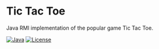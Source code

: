 # Tic Tac Toe

Java RMI implementation of the popular game Tic Tac Toe.

[![Java](https://img.shields.io/badge/java-10-blue.svg)](https://www.oracle.com/technetwork/java/javase/10-relnote-issues-4108729.html)
[![License](https://img.shields.io/github/license/mashape/apistatus.svg)](https://opensource.org/licenses/MIT)
